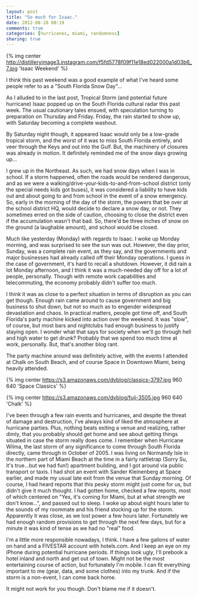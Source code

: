 ```yaml
---
layout: post
title: "So much for Isaac."
date: 2012-08-28 00:19
comments: true
categories: [hurricanes, miami, randomness]
sharing: true
---
```


{% img center http://distilleryimage3.instagram.com/f5fd5778f09f11e18ed022000a1d03b6_7.jpg 'Isaac Weekend' %}

I think this past weekend was a good example of what I've heard some people refer to as a "South Florida Snow Day"...

<!-- more -->

As I alluded to in the last post, Tropical Storm (and potential future hurricane) Isaac popped up on the South Florida cultural radar this past week. The usual cautionary tales ensued, with speculation turning to preparation on Thursday and Friday. Friday, the rain started to show up, with Saturday becoming a complete washout.

By Saturday night though, it appeared Isaac would only be a low-grade tropical storm, and the worst of it was to miss South Florida entirely, and veer through the Keys and out into the Gulf. But, the machinery of closures was already in motion. It definitely reminded me of the snow days growing up...

I grew up in the Northeast. As such, we had snow days when I was in school. If a storm happened, often the roads would be rendered dangerous, and as we were a walking/drive-your-kids-to-and-from-school district (only the special needs kids got buses), it was considered a liability to have kids out and about going to and from school in the event of a snow emergency. So, early in the morning of the day of the storm, the powers that be over at the school district HQ, would decide to declare a snow day, or not. They sometimes erred on the side of caution, choosing to close the district even if the accumulation wasn't that bad. So, there'd be three inches of snow on the ground (a laughable amount), and school would be closed.

Much like yesterday (Monday) with regards to Isaac. I woke up Monday morning, and was surprised to see the sun was out. However, the day prior, Sunday, was a complete rain event, as they say, and the governments and major businesses had already called off their Monday operations. I guess in the case of government, it's hard to recall a shutdown. However, it did rain a lot Monday afternoon, and I think it was a much-needed day off for a lot of people, personally. Though with remote work capabilities and telecommuting, the economy probably didn't suffer too much.

I think it was as close to a perfect situation in terms of disruption as you can get though. Enough rain came around to cause government and big business to shut down, but not so much as to engender widespread devastation and chaos. In practical matters, people got time off, and South Florida's party machine kicked into action over the weekend. It was "slow", of course, but most bars and nightclubs had enough business to justify staying open. I wonder what that says for society when we'll go through hell and high water to get drunk? Probably that we spend too much time at work, personally. But, that's another blog rant.

The party machine around was definitely active, with the events I attended at Chalk on South Beach, and of course Space in Downtown Miami, being heavily attended.

{% img center https://s3.amazonaws.com/dvblog/classics-3797.jpg 960 640 'Space Classics' %}

{% img center https://s3.amazonaws.com/dvblog/fuji-3505.jpg 960 640 'Chalk' %}

I've been through a few rain events and hurricanes, and despite the threat of damage and destruction, I've always kind of liked the atmosphere at hurricane parties. Plus, nothing beats exiting a venue and realizing, rather dimly, that you probably should get home and see about getting things situated in case the storm really does come. I remember when Hurricane Wilma, the last storm of any significance to come through South Florida directly, came through in October of 2005. I was living on Normandy Isle in the northern part of Miami Beach at the time in a fairly rattletrap (Sorry Su, it's true...but we had fun!) apartment building, and I got around via public transport or taxis. I had shot an event with Sander Kleinenberg at Space earlier, and made my usual late exit from the venue that Sunday morning. Of course, I had heard reports that this pesky storm might just come for us, but didn't give it much thought. I had gotten home, checked a few reports, most of which centered on "Yes, it's coming for Miami, but at what strength we don't know...", and passed out to sleep. I woke up about eight hours later to the sounds of my roommate and his friend stocking up for the storm. Apparently it was close, as we lost power a few hours later. Fortunately we had enough random provisions to get through the next few days, but for a minute it was kind of tense as we had no "real" food. 

I'm a little more responsible nowadays, I think. I have a few gallons of water on hand and a FIVESTAR account with hotels.com. And I keep an eye on my iPhone during potential hurricane periods. If things look ugly, I'll prebook a hotel inland and north and get out of town. Might not be the most entertaining course of action, but fortunately I'm mobile. I can fit everything important to me (gear, data, and some clothes) into my trunk. And if the storm is a non-event, I can come back home.

It might not work for you though. Don't blame me if it doesn't. 


 